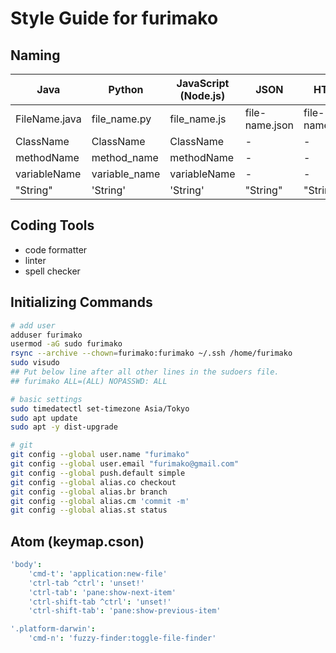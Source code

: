 # Style Guide for furimako

## Naming
Java | Python | JavaScript (Node.js) | JSON | HTML
--- | --- | --- | --- | ---
FileName.java | file_name.py | file_name.js | file-name.json | file-name.html
ClassName | ClassName | ClassName | - | -
methodName | method_name | methodName | - | -
variableName | variable_name | variableName | - | -
"String" | 'String' | 'String' | "String" | "String"

## Coding Tools
- code formatter
- linter
- spell checker

## Initializing Commands
```bash
# add user
adduser furimako
usermod -aG sudo furimako
rsync --archive --chown=furimako:furimako ~/.ssh /home/furimako
sudo visudo
## Put below line after all other lines in the sudoers file.
## furimako ALL=(ALL) NOPASSWD: ALL

# basic settings
sudo timedatectl set-timezone Asia/Tokyo
sudo apt update
sudo apt -y dist-upgrade

# git
git config --global user.name "furimako"
git config --global user.email "furimako@gmail.com"
git config --global push.default simple
git config --global alias.co checkout
git config --global alias.br branch
git config --global alias.cm 'commit -m'
git config --global alias.st status
```

## Atom (keymap.cson)
```cson
'body':
    'cmd-t': 'application:new-file'
    'ctrl-tab ^ctrl': 'unset!'
    'ctrl-tab': 'pane:show-next-item'
    'ctrl-shift-tab ^ctrl': 'unset!'
    'ctrl-shift-tab': 'pane:show-previous-item'

'.platform-darwin':
    'cmd-n': 'fuzzy-finder:toggle-file-finder'
```
